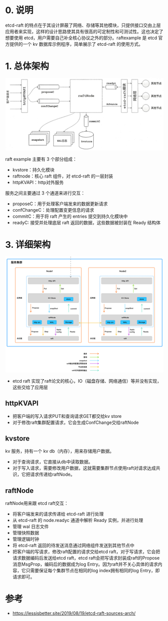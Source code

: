 # 0. 说明
etcd-raft 的特点在于其设计屏蔽了网络、存储等其他模块，只提供接口交由上层应用者来实现，这样的设计思路使其具有很高的可定制性和可测试性。这也决定了想要使用 etcd，用户需要自己补全核心协议之外的部分。raftexample 是 etcd 官方提供的一个 kv 数据库示例程序，简单展示了 etcd-raft 的使用方式。


# 1. 总体架构
![memory storage](../img/5.png)

raft example 主要有 3 个部分组成：
* kvstore：持久化模块
* raftnode：核心 raft 组件，对 etcd-raft 的一层封装
* httpKVAPI：http对外服务

服务之间主要通过 3 个通道来进行交互：

* proposeC：用于处理客户端发来的数据更新请求
* confChangeC：处理配置变更信息的请求
* commitC：用于将 raft 产生的 entries 提交到持久化模块中
* readyC: 接受并处理底层 raft 返回的数据，这些数据被封装在 Ready 结构体

# 3. 详细架构
![](../img/6.png)
* etcd raft 实现了raft论文的核心，IO（磁盘存储、网络通信）等并没有实现，这些交给了应用层

## httpKVAPI
* 把客户端的写入请求PUT和查询请求GET都交给kv store
* 对于修改raft集群配置请求，它会生成ConfChange交给raftNode

## kvstore
kv 服务，持有一个 kv db（内存），用来存储用户数据。

* 对于查询请求，它直接从db中读取数据。
* 对于写入请求，需要修改用户数据，这就需要集群节点使用raft对请求达成共识，它把请求传递给raftNode。

## raftNode
raftNode用来跟 etcd raft交互：

* 将客户端发来的请求传递给 etcd-raft 进行处理
* 从 etcd-raft 的 node.readyc 通道中解析 Ready 实例，并进行处理
* 管理 wal 日志文件
* 管理快照数据
* 管理逻辑时钟
* 将 etcd-raft 返回的待发送消息通过网络组件发送到其他节点中
* 把客户端的写请求，修改raft配置的请求交给etcd raft，对于写请求，它会把请求数据编码后发送给etcd raft，etcd raft会把写请求封装成raft的Propose消息MsgProp，编码后的数据成为log Entry。因为raft并不关心具体的请求内容，它只需要保证每个集群节点在相同的log index拥有相同的log Entry，即请求即可。


# 参考
* https://lessisbetter.site/2019/08/19/etcd-raft-sources-arch/